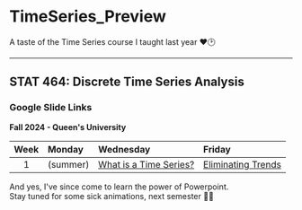 # TimeSeries_Preview
A taste of the Time Series course I taught last year ❤️🕑

---

## STAT 464: Discrete Time Series Analysis


### Google Slide Links
**Fall 2024 - Queen's University**

| Week   | Monday     | Wednesday  | Friday     |
|:------:|:-----------|:-----------|:-----------|
| 1      | (summer)   | [What is a Time Series?](https://docs.google.com/presentation/d/1g-OGQTh_g2aNg0lSEX-dvQVbnzPqPLODM2g6LH18bW4/edit?usp=sharing) | [Eliminating Trends](https://docs.google.com/presentation/d/1FGfncxANPGrMabziSMltRtQReDQqf7V8f-vRPyC1R4M/edit?usp=sharing) | 


And yes, I've since come to learn the power of Powerpoint. \
Stay tuned for some sick animations, next semester 🤘😎 
